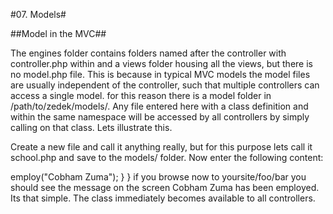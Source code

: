 #07. Models#

##Model in the MVC##

The engines folder contains folders named after the controller with controller.php within and a views folder housing all the views, but there is no model.php file. This is because in typical MVC models the model files are usually independent of the controller, such that multiple controllers can access a single model. for this reason there is a model folder in /path/to/zedek/models/. Any file entered here with a class definition and within the same namespace will be accessed by all controllers by simply calling on that class. Lets illustrate this.

Create a new file and call it anything really, but for this purpose lets call it school.php and save to the models/ folder. Now enter the following content:

  <?php
  namepspace __zf__;
  class Teacher {
    function employ($name){
      return $name." has been employed";
    }
  }
Now return to the engines folder and create a new controller, by first creating a folder foo/ and within it controller.php. In this file enter the following content:

  <?php
  namespace ;
  class CController extends ZController{
    function bar(){
      $cobham = new Teacher;
      print $cobham->employ("Cobham Zuma");
    }
  }
if you browse now to yoursite/foo/bar you should see the message on the screen Cobham Zuma has been employed.

Its that simple. The class immediately becomes available to all controllers.